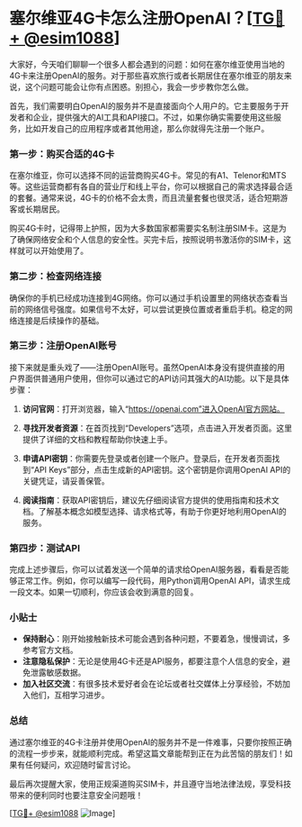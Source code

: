 # 塞尔维亚4G卡怎么注册OpenAI？[[TG💪+ @esim1088](https://t.me/s/esim1088)]

大家好，今天咱们聊聊一个很多人都会遇到的问题：如何在塞尔维亚使用当地的4G卡来注册OpenAI的服务。对于那些喜欢旅行或者长期居住在塞尔维亚的朋友来说，这个问题可能会让你有点困惑。别担心，我会一步步教你怎么做。

首先，我们需要明白OpenAI的服务并不是直接面向个人用户的。它主要服务于开发者和企业，提供强大的AI工具和API接口。不过，如果你确实需要使用这些服务，比如开发自己的应用程序或者其他用途，那么你就得先注册一个账户。

### **第一步：购买合适的4G卡**

在塞尔维亚，你可以选择不同的运营商购买4G卡。常见的有A1、Telenor和MTS等。这些运营商都有各自的营业厅和线上平台，你可以根据自己的需求选择最合适的套餐。通常来说，4G卡的价格不会太贵，而且流量套餐也很灵活，适合短期游客或长期居民。

购买4G卡时，记得带上护照，因为大多数国家都需要实名制注册SIM卡。这是为了确保网络安全和个人信息的安全性。买完卡后，按照说明书激活你的SIM卡，这样就可以开始使用了。

### **第二步：检查网络连接**

确保你的手机已经成功连接到4G网络。你可以通过手机设置里的网络状态查看当前的网络信号强度。如果信号不太好，可以尝试更换位置或者重启手机。稳定的网络连接是后续操作的基础。

### **第三步：注册OpenAI账号**

接下来就是重头戏了——注册OpenAI账号。虽然OpenAI本身没有提供直接的用户界面供普通用户使用，但你可以通过它的API访问其强大的AI功能。以下是具体步骤：

1. **访问官网**：打开浏览器，输入“https://openai.com”进入OpenAI官方网站。
   
2. **寻找开发者资源**：在首页找到“Developers”选项，点击进入开发者页面。这里提供了详细的文档和教程帮助你快速上手。

3. **申请API密钥**：你需要先登录或者创建一个账户。登录后，在开发者页面找到“API Keys”部分，点击生成新的API密钥。这个密钥是你调用OpenAI API的关键凭证，请妥善保管。

4. **阅读指南**：获取API密钥后，建议先仔细阅读官方提供的使用指南和技术文档。了解基本概念如模型选择、请求格式等，有助于你更好地利用OpenAI的服务。

### **第四步：测试API**

完成上述步骤后，你可以试着发送一个简单的请求给OpenAI服务器，看看是否能够正常工作。例如，你可以编写一段代码，用Python调用OpenAI API，请求生成一段文本。如果一切顺利，你应该会收到满意的回复。

### **小贴士**

- **保持耐心**：刚开始接触新技术可能会遇到各种问题，不要着急，慢慢调试，多参考官方文档。
- **注意隐私保护**：无论是使用4G卡还是API服务，都要注意个人信息的安全，避免泄露敏感数据。
- **加入社区交流**：有很多技术爱好者会在论坛或者社交媒体上分享经验，不妨加入他们，互相学习进步。

### **总结**

通过塞尔维亚的4G卡注册并使用OpenAI的服务并不是一件难事，只要你按照正确的流程一步步来，就能顺利完成。希望这篇文章能帮到正在为此苦恼的朋友们！如果有任何疑问，欢迎随时留言讨论。

最后再次提醒大家，使用正规渠道购买SIM卡，并且遵守当地法律法规，享受科技带来的便利同时也要注意安全问题哦！

[[TG💪+ @esim1088](https://t.me/s/esim1088) ![Image](https://i.postimg.cc/4NQfJmqS/Snipaste-2025-05-13-00-14-12.png)]